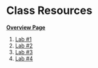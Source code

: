 # Class Resources

**[Overview Page](https://github.com/FAR-Lab/Developing-and-Designing-Interactive-Devices/wiki)**

1. [Lab #1](https://github.com/FAR-Lab/Developing-and-Designing-Interactive-Devices/wiki/Lab-%231)
1. [Lab #2](https://github.com/FAR-Lab/Developing-and-Designing-Interactive-Devices/wiki/Lab-%232)
1. [Lab #3](https://github.com/FAR-Lab/Developing-and-Designing-Interactive-Devices/wiki/Lab3-Laser-Cutting-and-3d-Printing)
1. [Lab #4](https://github.com/FAR-Lab/Developing-and-Designing-Interactive-Devices/wiki/Lab-%234)